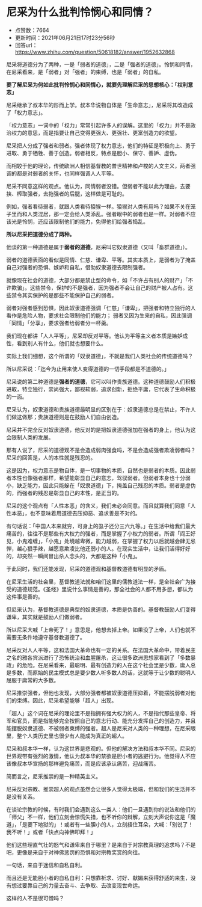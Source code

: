 # 尼采为什么批判怜悯心和同情？
- 点赞数：7664
- 更新时间：2021年06月21日17时23分56秒
- 回答url：https://www.zhihu.com/question/50618182/answer/1952632868
<body>
 <p data-pid="aJQyqPh5">尼采将道德分为了两种，一是「弱者的道德」，二是「强者的道德」。怜悯和同情，在尼采看来，是「弱者」对「强者」的束缚，也是「弱者」的自私。</p>
 <p></p>
 <p data-pid="E4nGyEpy"><strong>要了解尼采为何如此批判怜悯心和同情心，就要先理解尼采的思想核心：「权利意志」</strong></p>
 <p></p>
 <p data-pid="QrXbaVb3">尼采继承了叔本华的形而上学。叔本华说物自体是「生命意志」，尼采将其改造成了「权力意志」。</p>
 <p></p>
 <p data-pid="bOY76wQv">「权力意志」一词中的「权力」常常引起许多人的误解。这里的「权力」并不是政治权力的意思，而是指要让自己变得更强大、更强壮、更富创造力的欲望。</p>
 <p></p>
 <p data-pid="RbX7nhjc">尼采把人分成了强者和弱者。强者体现了权力意志，他们的特征是积极向上、勇于进取、勇于牺牲、善于创造。弱者相反，特点是胆小、保守、善妒、虚伪。</p>
 <p></p>
 <p data-pid="4KG4fnWl">而相较于他的理论，传统欧洲人相信基督教的普世精神和卢梭的人文主义，两者强调的都是对弱者的关怀，也同样强调人人平等。</p>
 <p></p>
 <p data-pid="P4IphuU5">尼采不同意这样的观点。他认为，同情弱者没错。但弱者不能以此为理由，去要挟、榨取强者，去拖强者的后腿，这样做是可耻的。</p>
 <p></p>
 <p data-pid="1BxEnLf2">例如，强者看待弱者，就跟人类看待猿猴一样。猿猴对人类有用吗？如果不关在笼子里而和人类混居，那一定会给人类添乱。强者眼中的弱者也是一样。对弱者不应该光是怜悯，还应该限制他们的能力，免得他们给强者捣乱。</p>
 <p></p>
 <p data-pid="iFnVpOC5"><strong>所以尼采把道德分成了两种。 </strong></p>
 <p></p>
 <p data-pid="rE5sTDUl">他谈的第一种道德是属于<strong>弱者的道德</strong>，尼采叫它奴隶道德（又叫「畜群道德」）。</p>
 <p></p>
 <p data-pid="I5WGvsbw">弱者的道德表面的看似是同情、仁慈、谦卑、平等。其实本质上，是弱者为了掩盖自己对强者的恐惧、嫉妒和自私，借助奴隶道德去限制强者。</p>
 <p></p>
 <p data-pid="2JR53pM3">就像现在社会的道德，大部分都是禁止型的命令，如「不许占有别人的财产」「不许欺骗」。这些禁令，保护的不是强者，因为强者不会让自己的财产被人占有。这些禁令其实保护的是那些不能保护自己的弱者。</p>
 <p></p>
 <p data-pid="43rrjR-W">弱者对强者感到恐惧，因此奴隶道德强调「仁慈」「谦卑」，把强者和特立独行的人看作是危险人物，要求社会限制他们的能力； 弱者又因为生来的自私，因此强调「同情」「分享」，要求强者给弱者分一杯羹。</p>
 <p></p>
 <p data-pid="a8Z8I3AC">我们现在都讲「人人平等」，尼采却反对平等。他认为平等主义者本质是嫉妒成性，看到别人有什么，他们就也想要什么。</p>
 <p></p>
 <p data-pid="AgQWER1d">实际上我们细想，这个所谓的「奴隶道德」，不就是我们人类社会的传统道德吗？</p>
 <p></p>
 <p data-pid="yS24wPf4">所以尼采说：「迄今为止用来使人变得道德的一切手段都是不道德的。」</p>
 <p></p>
 <p data-pid="0sVbFffm">尼采说的第二种道德是<strong>强者的道德</strong>，它可以叫作贵族道德。这种道德鼓励人们积极进取，特立独行，崇尚强大，鄙视软弱，追求创新，拒绝平庸，它代表了生命积极的一面。</p>
 <p></p>
 <p data-pid="iMPY9AcD">尼采认为，奴隶道德和贵族道德最明显的区别在于：奴隶道德总是在禁止，不许人们做这做那；贵族道德则是在鼓励人们自由创造。</p>
 <p></p>
 <p data-pid="RgMIRQzm">尼采并不完全反对奴隶道德，他反对的是把奴隶道德强加在强者的身上，他认为这会限制人类的发展。</p>
 <p></p>
 <p data-pid="uxEqntW0">那有人说了，尼采的道德观不是会造成弱肉强食吗，不是会造成强者欺凌弱者吗？尼采的回答是，人的本性就是残忍的。</p>
 <p></p>
 <p data-pid="xRJLsYS-">这是因为，权力意志是物自体，是一切事物的本质，自然也是弱者的本质。因此弱者本性也像强者那样，希望能彰显自己的意志，驾驭弱者。但弱者本身也十分弱小，缺乏能力，因此只能躲在「奴隶道德」下，掩盖自己残忍的本质。弱者是虚伪的，而强者的残忍是彰显自己的本性，是正当的。</p>
 <p></p>
 <p data-pid="tuS23pHd">尼采的这个观点有「人性本恶」的含义，我们未必会同意。而且就算我们同意「人性本恶」，也不意味着用道德去压抑恶、追求善是不对的。</p>
 <p></p>
 <p data-pid="UG75_9hf">有句话说：「中国人本来就穷，可身上的虱子还分三六九等。」在生活中给我们最大痛苦的，往往不是那些有大权力的强者，而是掌握了小权力的弱者。所谓「阎王好见，小鬼难缠」，「小鬼」处境越卑微，能力越弱，在掌握了权力以后就越会肆无忌惮，越心狠手辣，越愿意欺凌比他还弱小的人。在现实生活中，让我们活得好好的，却突然一瞬间冒出杀人念头的，大都是这种「小鬼」。</p>
 <p></p>
 <p data-pid="XD8Jf8I6">于此同时，我们还能发现，尼采的道德观和基督教道德有明显的矛盾。</p>
 <p></p>
 <p data-pid="mi7lYXG0">在尼采生活的社会里，基督教道法就和咱们这里的儒教道法一样，是全社会广为接受的道德规范。《圣经》里说什么事情是善的，那全社会的人都不用多想，都认为这件事是善的。</p>
 <p></p>
 <p data-pid="cfPZNB_n">但尼采认为，基督教道德是典型的奴隶道德，本质是伪善的。基督教鼓励人们变得谦卑，其实就是鼓励人们做弱者。</p>
 <p></p>
 <p data-pid="9dfHTFGD">所以尼采大喊「上帝死了！」意思是，他想去掉上帝。如果没了上帝，人们也就不需要无条件地遵守基督教道德了。</p>
 <p></p>
 <p data-pid="EcMFei_w">尼采反对人人平等，这和法国大革命也有一定的关系。在法国大革命中，带着民主之名的雅各宾派进行了恐怖统治和血腥屠杀，这让很多欧洲思想家看到了「多数暴政」的危险。在尼采看来，最聪明、最有创造力的人在这个社会里是少数，庸人总是多数，而原始的民主模式总是要少数人听多数人的话，这就等于让少数的聪明人屈服于庸常的大多数。</p>
 <p></p>
 <p data-pid="a58ikRRJ">尼采推崇强者，但他也发现，大部分强者都被奴隶道德压抑着，不能摆脱弱者对他们的束缚。因此，尼采希望能够「超人」出现。</p>
 <p></p>
 <p data-pid="Kmc1WHnh">「超人」这个词在尼采的理论里不是指拥有强大权力的人，不是指代那些皇帝、将军和官员，而是指能够完全按照自己的意志行动、能充分发挥自己的创造力，并且能摆脱奴隶道德、不被弱者束缚的强者。超人是尼采对人类的一种理想，在尼采眼里，整个人类历史里也很少有人能成为真正的超人。</p>
 <p></p>
 <p data-pid="w2zyQGlg">尼采和叔本华一样，认为这世界是悲观的。但他的解决方法和叔本华不同。尼采的世界观带有强烈的激情，他认为叔本华的禁欲是胆小者的逃避行为。他觉得人不应该像叔本华宣扬的那样避免痛苦，而是应该承认痛苦，迎战痛苦。</p>
 <p></p>
 <p data-pid="a6zUDg_X">简而言之，尼采推崇的是一种精英主义。</p>
 <p></p>
 <p data-pid="7mF7WoDG">尼采反对宗教、推崇超人的观点虽然会让很多人觉得太极端，但和我们的生活并不是没有关系。</p>
 <p></p>
 <p data-pid="GuwsnTLB">在谈论宗教的时候，有时我们会遇到这么一类人：他们一旦遇到你的说法和他们的「师父」不一样，他们立刻会惊慌失措，也不听你的辩解，立刻大声说你这是「魔道」，「是要下地狱的」！或者有一些胆小的人，立刻捂住耳朵，大喊：「别说了！我不听！」或者「快点向神佛叩拜！」</p>
 <p></p>
 <p data-pid="ZmTbz81-">他们这些理直气壮的怒气和谦卑来自于哪里？是来自于对宗教真理的追求吗？不是吧，更像是来自于对神佛惩罚的恐惧和对宗教奖赏的向往。</p>
 <p></p>
 <p data-pid="iPaZX2Bs">一句话，来自于迷信和自私自利。</p>
 <p></p>
 <p data-pid="cBdRH-c9">而且还是无能胆小者的自私自利：只想靠祈求、讨好、献媚来获得舒适的来生，没有想过要靠自己的力量去奋斗、去争取、去改变现世命运。</p>
 <p></p>
 <p data-pid="BOrDxEnC">这样的人不是很可憎吗？</p>
</body>